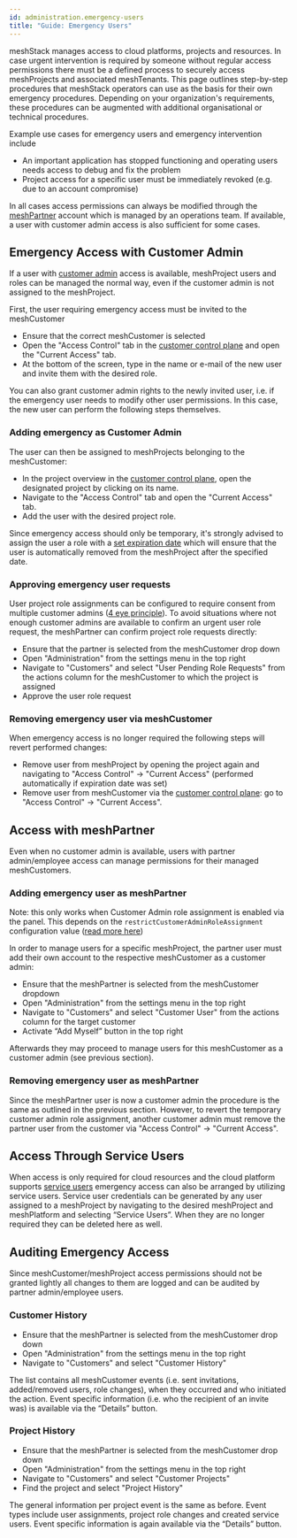 ```yaml
---
id: administration.emergency-users
title: "Guide: Emergency Users"
---
```


meshStack manages access to cloud platforms, projects and resources. In case urgent intervention is required by someone without regular access permissions there must be a defined process to securely access meshProjects and associated meshTenants. This page outlines step-by-step procedures that meshStack operators can use as the basis for their own emergency procedures. Depending on your organization's requirements, these procedures can be augmented with additional organisational or technical procedures.

Example use cases for emergency users and emergency intervention include

- An important application has stopped functioning and operating users needs access to debug and fix the problem
- Project access for a specific user must be immediately revoked (e.g. due to an account compromise)

In all cases access permissions can always be modified through the [meshPartner](administration.index.md) account which is managed by an operations team. If available, a user with customer admin access is also sufficient for some cases.

## Emergency Access with Customer Admin

If a user with [customer admin](meshcloud.customer.md) access is available, meshProject users and roles can be managed the normal way, even if the customer admin is not assigned to the meshProject.

First, the user requiring emergency access must be invited to the meshCustomer

- Ensure that the correct meshCustomer is selected
- Open the "Access Control" tab in the [customer control plane](./meshcloud.customer.md#managing-your-meshcustomer) and open the "Current Access" tab. 
- At the bottom of the screen, type in the name or e-mail of the new user and invite them with the desired role.
  
You can also grant customer admin rights to the newly invited user, i.e. if the emergency user needs to modify other user permissions. In this case, the new user can perform the following steps themselves.

### Adding emergency as Customer Admin

The user can then be assigned to meshProjects belonging to the meshCustomer:

- In the project overview in the [customer control plane](./meshcloud.customer.md#managing-your-meshcustomer), open the designated project by clicking on its name.
- Navigate to the "Access Control" tab and open the "Current Access" tab.
- Add the user with the desired project role.

Since emergency access should only be temporary, it's strongly advised to assign the user a role with a [set expiration date](./meshcloud.project.md#expiry-of-a-user-assignment) which will ensure that the user is automatically removed from the meshProject after the specified date.

### Approving emergency user requests

User project role assignments can be configured to require consent from multiple customer admins ([4 eye principle](./meshstack.authorization.md#user-project-role-approval)). To avoid situations where not enough customer admins are available to confirm an urgent user role request, the meshPartner can confirm project role requests directly:

- Ensure that the partner is selected from the meshCustomer drop down
- Open "Administration" from the settings menu in the top right
- Navigate to "Customers" and select "User Pending Role Requests" from the actions column for the meshCustomer to which the project is assigned
- Approve the user role request

### Removing emergency user via meshCustomer

When emergency access is no longer required the following steps will revert performed  changes:

- Remove user from meshProject by opening the project again and navigating to "Access Control" → "Current Access" (performed automatically if expiration date was set)
- Remove user from meshCustomer via the [customer control plane](./meshcloud.customer.md#managing-your-meshcustomer): go to "Access Control" → "Current Access".

## Access with meshPartner

Even when no customer admin is available, users with partner admin/employee access can manage permissions for their managed meshCustomers.

### Adding emergency user as meshPartner

Note: this only works when Customer Admin role assignment is enabled via the panel. This depends on the `restrictCustomerAdminRoleAssignment` configuration
value ([read more here](meshstack.onboarding.md#customer-user-invitations))

In order to manage users for a specific meshProject, the partner user must add their own account to the respective meshCustomer as a customer admin:

- Ensure that the meshPartner is selected from the meshCustomer dropdown
- Open "Administration" from the settings menu in the top right
- Navigate to "Customers" and select "Customer User" from the actions column for the target customer
- Activate “Add Myself” button in the top right

Afterwards they may proceed to manage users for this meshCustomer as a customer admin (see previous section).

### Removing emergency user as meshPartner

Since the meshPartner user is now a customer admin the procedure is the same as outlined in the previous section.
However, to revert the temporary customer admin role assignment, another customer admin must remove the partner user from the customer via "Access Control" → "Current Access".

## Access Through Service Users

When access is only required for cloud resources and the cloud platform supports [service users](./meshcloud.service-user.md) emergency access can also be arranged by utilizing service users.
Service user credentials can be generated by any user assigned to a meshProject by navigating to the desired meshProject and meshPlatform and selecting “Service Users”. When they are no longer required they can be deleted here as well.

## Auditing Emergency Access

Since meshCustomer/meshProject access permissions should not be granted lightly all changes to them are logged and can be audited by partner admin/employee users.

### Customer History

- Ensure that the meshPartner is selected from the meshCustomer drop down
- Open "Administration" from the settings menu in the top right
- Navigate to "Customers" and select "Customer History"

The list contains all meshCustomer events (i.e. sent invitations, added/removed users, role changes), when they occurred and who initiated the action. Event specific information (i.e. who the recipient of an invite was) is available via the “Details” button.

### Project History

- Ensure that the meshPartner is selected from the meshCustomer drop down
- Open "Administration" from the settings menu in the top right
- Navigate to "Customers" and select "Customer Projects"
- Find the project and select "Project History"

The general information per project event is the same as before. Event types include user assignments, project role changes and created service users. Event specific information is again available via the “Details” button.

